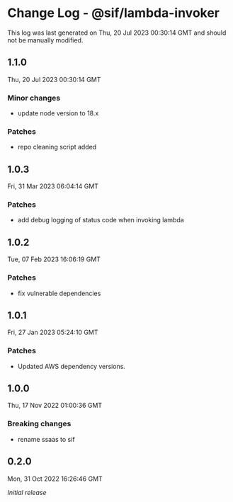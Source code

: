 # Change Log - @sif/lambda-invoker

This log was last generated on Thu, 20 Jul 2023 00:30:14 GMT and should not be manually modified.

## 1.1.0
Thu, 20 Jul 2023 00:30:14 GMT

### Minor changes

- update node version to 18.x

### Patches

- repo cleaning script added

## 1.0.3
Fri, 31 Mar 2023 06:04:14 GMT

### Patches

- add debug logging of status code when invoking lambda

## 1.0.2
Tue, 07 Feb 2023 16:06:19 GMT

### Patches

- fix vulnerable dependencies

## 1.0.1
Fri, 27 Jan 2023 05:24:10 GMT

### Patches

- Updated AWS dependency versions.

## 1.0.0
Thu, 17 Nov 2022 01:00:36 GMT

### Breaking changes

- rename ssaas to sif

## 0.2.0
Mon, 31 Oct 2022 16:26:46 GMT

_Initial release_

